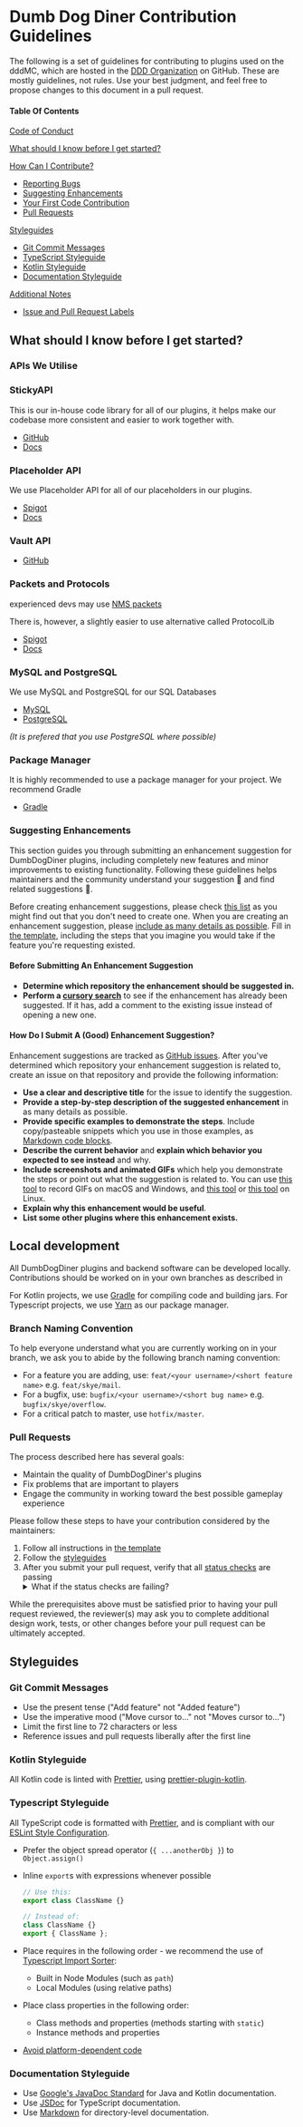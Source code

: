# Dumb Dog Diner Contribution Guidelines

The following is a set of guidelines for contributing to plugins used on the dddMC, which are hosted in the [DDD Organization](https://github.com/DumbDogDiner) on GitHub. These are mostly guidelines, not rules. Use your best judgment, and feel free to propose changes to this document in a pull request.

#### Table Of Contents

[Code of Conduct](#code-of-conduct)

[What should I know before I get started?](#what-should-i-know-before-i-get-started)

[How Can I Contribute?](#how-can-i-contribute)

-   [Reporting Bugs](#reporting-bugs)
-   [Suggesting Enhancements](#suggesting-enhancements)
-   [Your First Code Contribution](#your-first-code-contribution)
-   [Pull Requests](#pull-requests)

[Styleguides](#styleguides)

-   [Git Commit Messages](#git-commit-messages)
-   [TypeScript Styleguide](#typescript-styleguide)
-   [Kotlin Styleguide](#kotlin-styleguide)
-   [Documentation Styleguide](#documentation-styleguide)

[Additional Notes](#additional-notes)

-   [Issue and Pull Request Labels](#issue-and-pull-request-labels)

## What should I know before I get started?

### APIs We Utilise

### StickyAPI

This is our in-house code library for all of our plugins, it helps make our codebase more consistent and easier to work together with.

-   [GitHub](https://github.com/DumbDogDiner/StickyAPI/)
-   [Docs](https://dumbdogdiner.github.io/StickyAPI/)

### Placeholder API

We use Placeholder API for all of our placeholders in our plugins.

-   [Spigot](https://www.spigotmc.org/resources/placeholderapi.6245/)
-   [Docs](https://github.com/PlaceholderAPI/PlaceholderAPI/wiki/Hook-into-PlaceholderAPI)

### Vault API

-   [GitHub](https://github.com/MilkBowl/VaultAPI)

### Packets and Protocols

experienced devs may use [NMS packets](https://wiki.vg/Protocol)

There is, however, a slightly easier to use alternative called ProtocolLib

-   [Spigot](https://www.spigotmc.org/resources/protocollib.1997/)
-   [Docs](https://github.com/dmulloy2/ProtocolLib/wiki/Adding-ProtocolLib-as-a-Dependency)

### MySQL and PostgreSQL

We use MySQL and PostgreSQL for our SQL Databases

-   [MySQL](https://dev.mysql.com/doc/)
-   [PostgreSQL](https://www.postgresql.org/docs/)

_(It is prefered that you use PostgreSQL where possible)_

### Package Manager

It is highly recommended to use a package manager for your project.
We recommend Gradle

-   [Gradle](https://docs.gradle.org/)

### Suggesting Enhancements

This section guides you through submitting an enhancement suggestion for DumbDogDiner plugins, including completely new features and minor improvements to existing functionality. Following these guidelines helps maintainers and the community understand your suggestion :pencil: and find related suggestions :mag_right:.

Before creating enhancement suggestions, please check [this list](#before-submitting-an-enhancement-suggestion) as you might find out that you don't need to create one. When you are creating an enhancement suggestion, please [include as many details as possible](#how-do-i-submit-a-good-enhancement-suggestion). Fill in [the template](https://github.com/DumbDogDiner/.github/ISSUE_TEMPLATE/feature_request.md), including the steps that you imagine you would take if the feature you're requesting existed.

#### Before Submitting An Enhancement Suggestion

-   **Determine which repository the enhancement should be suggested in.**
-   **Perform a [cursory search](https://github.com/search?q=+is%3Aissue+user%3Adumbdogdiner)** to see if the enhancement has already been suggested. If it has, add a comment to the existing issue instead of opening a new one.

#### How Do I Submit A (Good) Enhancement Suggestion?

Enhancement suggestions are tracked as [GitHub issues](https://guides.github.com/features/issues/). After you've determined which repository your enhancement suggestion is related to, create an issue on that repository and provide the following information:

-   **Use a clear and descriptive title** for the issue to identify the suggestion.
-   **Provide a step-by-step description of the suggested enhancement** in as many details as possible.
-   **Provide specific examples to demonstrate the steps**. Include copy/pasteable snippets which you use in those examples, as [Markdown code blocks](https://help.github.com/articles/markdown-basics/#multiple-lines).
-   **Describe the current behavior** and **explain which behavior you expected to see instead** and why.
-   **Include screenshots and animated GIFs** which help you demonstrate the steps or point out what the suggestion is related to. You can use [this tool](https://www.cockos.com/licecap/) to record GIFs on macOS and Windows, and [this tool](https://github.com/colinkeenan/silentcast) or [this tool](https://github.com/GNOME/byzanz) on Linux.
-   **Explain why this enhancement would be useful**.
-   **List some other plugins where this enhancement exists.**

## Local development

All DumbDogDiner plugins and backend software can be developed locally. Contributions should be worked on in your own branches as described in

For Kotlin projects, we use [Gradle](https://gradle.org/) for compiling code and building jars. For Typescript projects, we use [Yarn](https://yarnpkg.org) as our package manager.

### Branch Naming Convention

To help everyone understand what you are currently working on in your branch, we ask you to abide by the following branch naming convention:

-   For a feature you are adding, use: `feat/<your username>/<short feature name>` e.g. `feat/skye/mail`.
-   For a bugfix, use: `bugfix/<your username>/<short bug name>` e.g. `bugfix/skye/overflow`.
-   For a critical patch to master, use `hotfix/master`.

### Pull Requests

The process described here has several goals:

-   Maintain the quality of DumbDogDiner's plugins
-   Fix problems that are important to players
-   Engage the community in working toward the best possible gameplay experience

Please follow these steps to have your contribution considered by the maintainers:

1. Follow all instructions in [the template](https://github.com/DumbDogDiner/.github/blob/master/ISSUE_TEMPLATE/feature_request.md)
2. Follow the [styleguides](#styleguides)
3. After you submit your pull request, verify that all [status checks](https://help.github.com/articles/about-status-checks/) are passing <details><summary>What if the status checks are failing?</summary>If a status check is failing, and you believe that the failure is unrelated to your change, please leave a comment on the pull request explaining why you believe the failure is unrelated. A maintainer will re-run the status check for you. If we conclude that the failure was a false positive, then we will open an issue to track that problem with our status check suite.</details>

While the prerequisites above must be satisfied prior to having your pull request reviewed, the reviewer(s) may ask you to complete additional design work, tests, or other changes before your pull request can be ultimately accepted.

## Styleguides

### Git Commit Messages

-   Use the present tense ("Add feature" not "Added feature")
-   Use the imperative mood ("Move cursor to..." not "Moves cursor to...")
-   Limit the first line to 72 characters or less
-   Reference issues and pull requests liberally after the first line

### Kotlin Styleguide

All Kotlin code is linted with [Prettier](https://prettier.io), using [prettier-plugin-kotlin](https://github.com/Angry-Potato/prettier-plugin-kotlin).

### Typescript Styleguide

All TypeScript code is formatted with [Prettier](https://prettier.io/), and is compliant with our [ESLint Style Configuration](https://github.com/DumbDogDiner/typescript-template).

-   Prefer the object spread operator (`{ ...anotherObj }`) to `Object.assign()`
-   Inline `export`s with expressions whenever possible

    ```ts
    // Use this:
    export class ClassName {}

    // Instead of:
    class ClassName {}
    export { ClassName };
    ```

-   Place requires in the following order - we recommend the use of [Typescript Import Sorter](https://marketplace.visualstudio.com/items?itemName=mike-co.import-sorter):
    -   Built in Node Modules (such as `path`)
    -   Local Modules (using relative paths)
-   Place class properties in the following order:
    -   Class methods and properties (methods starting with `static`)
    -   Instance methods and properties
-   [Avoid platform-dependent code](https://flight-manual.atom.io/hacking-atom/sections/cross-platform-compatibility/)

### Documentation Styleguide

-   Use [Google's JavaDoc Standard](https://google.github.io/styleguide/javaguide.html#s7-javadoc) for Java and Kotlin documentation.
-   Use [JSDoc](https://github.com/jsdoc/jsdoc) for TypeScript documentation.
-   Use [Markdown](https://daringfireball.net/projects/markdown) for directory-level documentation.

